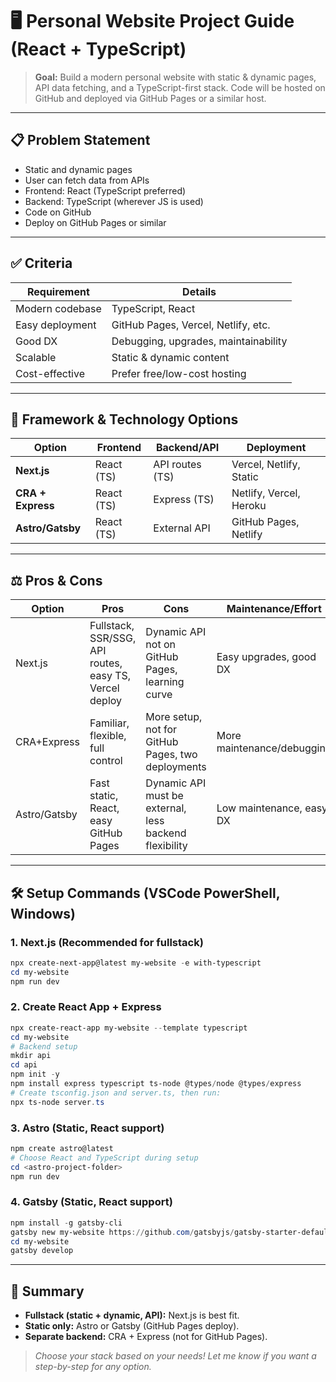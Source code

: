 # 🖥️ Personal Website Project Guide (React + TypeScript)

> **Goal:** Build a modern personal website with static & dynamic pages, API data fetching, and a TypeScript-first stack. Code will be hosted on GitHub and deployed via GitHub Pages or a similar host.

---

## 📋 Problem Statement

- Static and dynamic pages
- User can fetch data from APIs
- Frontend: React (TypeScript preferred)
- Backend: TypeScript (wherever JS is used)
- Code on GitHub
- Deploy on GitHub Pages or similar

---

## ✅ Criteria

| Requirement     | Details                              |
| --------------- | ------------------------------------ |
| Modern codebase | TypeScript, React                    |
| Easy deployment | GitHub Pages, Vercel, Netlify, etc.  |
| Good DX         | Debugging, upgrades, maintainability |
| Scalable        | Static & dynamic content             |
| Cost-effective  | Prefer free/low-cost hosting         |

---

## 🚀 Framework & Technology Options

| Option            | Frontend   | Backend/API     | Deployment              |
| ----------------- | ---------- | --------------- | ----------------------- |
| **Next.js**       | React (TS) | API routes (TS) | Vercel, Netlify, Static |
| **CRA + Express** | React (TS) | Express (TS)    | Netlify, Vercel, Heroku |
| **Astro/Gatsby**  | React (TS) | External API    | GitHub Pages, Netlify   |

---

## ⚖️ Pros & Cons

| Option       | Pros                                                   | Cons                                                   | Maintenance/Effort         |
| ------------ | ------------------------------------------------------ | ------------------------------------------------------ | -------------------------- |
| Next.js      | Fullstack, SSR/SSG, API routes, easy TS, Vercel deploy | Dynamic API not on GitHub Pages, learning curve        | Easy upgrades, good DX     |
| CRA+Express  | Familiar, flexible, full control                       | More setup, not for GitHub Pages, two deployments      | More maintenance/debugging |
| Astro/Gatsby | Fast static, React, easy GitHub Pages                  | Dynamic API must be external, less backend flexibility | Low maintenance, easy DX   |

---

## 🛠️ Setup Commands (VSCode PowerShell, Windows)

### 1. Next.js (Recommended for fullstack)

```powershell
npx create-next-app@latest my-website -e with-typescript
cd my-website
npm run dev
```

### 2. Create React App + Express

```powershell
npx create-react-app my-website --template typescript
cd my-website
# Backend setup
mkdir api
cd api
npm init -y
npm install express typescript ts-node @types/node @types/express
# Create tsconfig.json and server.ts, then run:
npx ts-node server.ts
```

### 3. Astro (Static, React support)

```powershell
npm create astro@latest
# Choose React and TypeScript during setup
cd <astro-project-folder>
npm run dev
```

### 4. Gatsby (Static, React support)

```powershell
npm install -g gatsby-cli
gatsby new my-website https://github.com/gatsbyjs/gatsby-starter-default-typescript
cd my-website
gatsby develop
```

---

## 📝 Summary

- **Fullstack (static + dynamic, API):** Next.js is best fit.
- **Static only:** Astro or Gatsby (GitHub Pages deploy).
- **Separate backend:** CRA + Express (not for GitHub Pages).

> _Choose your stack based on your needs! Let me know if you want a step-by-step for any option._
